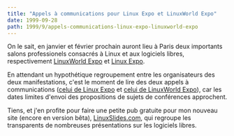 ```yaml
---
title: "Appels à communications pour Linux Expo et LinuxWorld Expo"
date: 1999-09-28
path: 1999/9/appels-communications-linux-expo-linuxworld-expo
---
```


<P>On le sait, en janvier et février prochain auront lieu à Paris deux
importants salons professionels consacrés à Linux et aux logiciels libres,
respectivement <A HREF="http://www.salonlinux.com/">LinuxWorld Expo</A>
et <A HREF="http://www.linux-expo.com/">Linux Expo</A>.</P>

<P>En attendant un hypothétique regroupement entre les organisateurs des deux
manifestations, c'est le moment de lire des deux appels à communications
(<A HREF="http://www.linux-expo.com/linux-expo/conferences.html">celui de
Linux Expo</A> et <A HREF="http://www.salonlinux.com/appel.shtml">celui
de LinuxWorld Expo</A>), car les dates limites d'envoi des propositions
de sujets de conférences approchent.</P>

<P>
Tiens, et j'en profite pour faire une petite pub
gratuite pour mon nouveau site (encore en version bêta), <A HREF="http://linuxslides.com/">LinuxSlides.com</A>, qui regroupe les
transparents de nombreuses présentations sur les logiciels libres.
</P>


